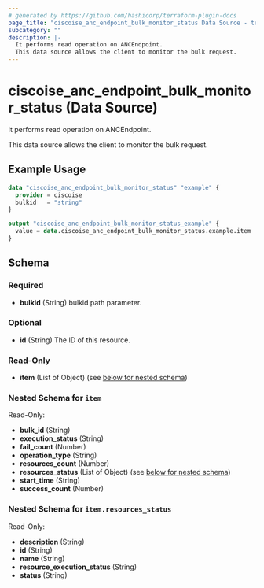 ```yaml
---
# generated by https://github.com/hashicorp/terraform-plugin-docs
page_title: "ciscoise_anc_endpoint_bulk_monitor_status Data Source - terraform-provider-ciscoise"
subcategory: ""
description: |-
  It performs read operation on ANCEndpoint.
  This data source allows the client to monitor the bulk request.
---
```


# ciscoise_anc_endpoint_bulk_monitor_status (Data Source)

It performs read operation on ANCEndpoint.

This data source allows the client to monitor the bulk request.

## Example Usage

```terraform
data "ciscoise_anc_endpoint_bulk_monitor_status" "example" {
  provider = ciscoise
  bulkid   = "string"
}

output "ciscoise_anc_endpoint_bulk_monitor_status_example" {
  value = data.ciscoise_anc_endpoint_bulk_monitor_status.example.item
}
```

<!-- schema generated by tfplugindocs -->
## Schema

### Required

- **bulkid** (String) bulkid path parameter.

### Optional

- **id** (String) The ID of this resource.

### Read-Only

- **item** (List of Object) (see [below for nested schema](#nestedatt--item))

<a id="nestedatt--item"></a>
### Nested Schema for `item`

Read-Only:

- **bulk_id** (String)
- **execution_status** (String)
- **fail_count** (Number)
- **operation_type** (String)
- **resources_count** (Number)
- **resources_status** (List of Object) (see [below for nested schema](#nestedobjatt--item--resources_status))
- **start_time** (String)
- **success_count** (Number)

<a id="nestedobjatt--item--resources_status"></a>
### Nested Schema for `item.resources_status`

Read-Only:

- **description** (String)
- **id** (String)
- **name** (String)
- **resource_execution_status** (String)
- **status** (String)


